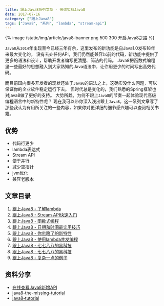 ```yaml
---
title: 跟上Java8系列文章 - 带你实战Java8
date: 2017-07-16
category: ["跟上Java8"]
tags: ["Java8", "系列", "lambda", "stream-api"]
---
```


{% image /static/img/article/java8-banner.png 500 300 开启Java8之路 %}

`Java8`从`2014`年出现至今已经三年有余，这里发布的新功能是自Java1.0发布18年来最大变化的。
没有去处任何API，我们仍然能兼容以前的代码，新功能中提供了更多的语法和设计，帮助开发者编写更清楚、简洁的代码。
Java8把函数式编程里一些最好的思想融入到大家熟知的Java语法中，让你用更少的时间写出高效代码。

<!-- more -->

而目前国内很多开发者的现状还处于`Java6`的语法之上，这确实没什么问题，可以保证你的企业软件稳定运行下去。
但时代总是变化的，我们熟悉的Spring框架也对java8做了更好的支持。
大势所趋，为何不跟上`Java8`的节奏一起体验现代高级编程语言中的新特性呢？
现在我可以带你深入浅出跟上`Java8`，这一系列文章写了那些我认为有用所关注的一些内容，如果你对更详细的细节感兴趣可以查阅相关书籍。

## 优势

- 代码行更少
- lambda表达式
- Stream API
- 便于并行
- 减少空指针
- jvm优化
- 兼容老版本

## 文章目录

1. [跟上Java8 - 了解lambda](/2017/07/17/keep-up-with-java8-lambda.html)
2. [跟上Java8 - Stream API快速入门](/2017/07/18/keep-up-with-java8-stream.html)
3. [跟上Java8 - 函数式编程](/2017/07/19/keep-up-with-java8-functional-programming.html)
4. [跟上Java8 - 日期和时间最实用技巧](/2017/07/20/keep-up-with-java8-datetime.html)
5. [跟上Java8 - 你忽略了的新特性](/2017/07/21/keep-up-with-java8-features.html)
6. [跟上Java8 - 使用lambda并发编程](/2017/07/22/keep-up-with-java8-concurrent.html)
7. [跟上Java8 - 七七八八的黑科技](/2017/07/23/keep-up-with-java8-tips.html)
9. [跟上Java8 - 七七八八的黑科技](/2017/07/23/keep-up-with-java8-tips.html)
10. [跟上Java8 - 复杂一点的例子](/2017/07/24/keep-up-with-java8-complex-examples.html)

## 资料分享

- [在线查看Java8新增API](http://winterbe.com/projects/java8-explorer)
- [java8-the-missing-tutorial](https://github.com/shekhargulati/java8-the-missing-tutorial)
- [java8-tutorial](https://github.com/winterbe/java8-tutorial)
